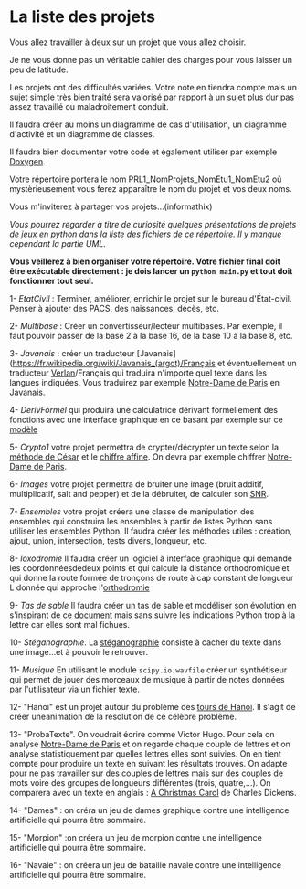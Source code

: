 # La liste des projets

Vous allez travailler à deux sur un projet que vous allez choisir.

Je ne vous donne pas un véritable cahier des charges pour vous laisser un peu de
latitude.

Les projets  ont des difficultés variées.  Votre note en tiendra  compte mais un
sujet simple très bien traité sera valorisé  par rapport à un sujet plus dur pas
assez travaillé ou maladroitement conduit.

Il  faudra créer  au  moins  un diagramme  de  cas  d'utilisation, un  diagramme
d'activité et un diagramme de classes.

Il  faudra  bien  documenter  votre  code  et  également  utiliser  par  exemple
[Doxygen](https://github.com/doxygen/doxygen).

Votre   répertoire    portera   le   nom    PRL1_NomProjets_NomEtu1_NomEtu2   où
mystèrieusement vous ferez apparaître le nom du projet et vos deux noms.
 
 
Vous m'inviterez à partager vos projets...(informathix)

*Vous pourrez regarder à titre de curiosité quelques présentations de projets de jeux en python dans la liste des fichiers de ce répertoire. Il y manque cependant la partie UML.*

**Vous veillerez à bien organiser votre répertoire. Votre fichier final doit être exécutable directement : je dois lancer un `python main.py` et tout doit fonctionner tout seul.** 

1- *EtatCivil* : Terminer, améliorer, enrichir le projet sur le bureau d'État-civil. Penser à
ajouter des PACS, des naissances, décès, etc.

2- *Multibase* : Créer un convertisseur/lecteur multibases. Par exemple, il faut pouvoir
passer de la base 2 à la base 16, de la base 10 à la base 8, etc.

3-          *Javanais*          :          créer          un          traducteur
[Javanais](https://fr.wikipedia.org/wiki/Javanais_(argot)/Français            et
éventuellement                           un                           traducteur
[Verlan](https://fr.wikipedia.org/wiki/Verlan)/Français  qui traduira  n'importe
quel texte  dans les langues  indiquées. Vous traduirez par  exemple [Notre-Dame
de Paris](http://www.gutenberg.org/files/2610/2610-0.txt) en Javanais.

4-  *DerivFormel*  qui  produira  une  calculatrice  dérivant  formellement  des
fonctions  avec  une  interface  graphique  en ce  basant  par  exemple  sur  ce
[modèle](https://download.tuxfamily.org/tehessinmath/les_sources/differentiator-scalajs.html)

5- *Crypto1* votre projet permettra de crypter/décrypter un texte selon la [méthode de
César](https://fr.wikipedia.org/wiki/Chiffrement_par_d%C3%A9calage)     et    le
[chiffre  affine](https://fr.wikipedia.org/wiki/Chiffre_affine).  On  devra  par
exemple chiffrer  [Notre-Dame
de Paris](http://www.gutenberg.org/files/2610/2610-0.txt).


6-  *Images*  votre  projet  permettra  de bruiter  une  image  (bruit  additif,
multiplicatif,  salt   and  pepper)  et   de  la  débruiter,  de   calculer  son
[SNR](https://fr.wikipedia.org/wiki/Rapport_signal_sur_bruit).

7- *Ensembles* votre projet créera une  classe de manipulation des ensembles qui
construira les ensembles  à partir de listes Python sans  utiliser les ensembles
Python.  Il  faudra  créer  les   méthodes  utiles  :  création,  ajout,  union,
intersection, tests divers, longueur, etc.

8- *loxodromie*  Il faudra créer un  logiciel à interface graphique  qui demande
les coordonnéesdedeux  points et  qui calcule la  distance orthodromique  et qui
donne la route formée  de tronçons de route à cap constant  de longueur L donnée
qui approche l'[orthodromie](https://fr.wikipedia.org/wiki/Orthodromie)

9- *Tas de sable* Il faudra créer un  tas de sable et modéliser son évolution en
s'inspirant                                 de                                ce
[document](https://mines-ponts.fr/pages/static/projet2015/informatiquepourtous.pdf)
mais sans  suivre les  indications Python trop  à la lettre  car elles  sont mal
fichues.

10-  *Stéganographie*. La  [stéganographie](https://fr.wikipedia.org/wiki/St%C3%A9ganographie) consiste  à cacher  du texte  dans une
image...et à pouvoir le retrouver. 

11- *Musique*  En utilisant le  module `scipy.io.wavfile` créer  un synthétiseur
qui  permet de  jouer des  morceaux de  musique à  partir de  notes données  par
l'utilisateur via un fichier texte.


12- "Hanoi" est un projet autour du  problème des [tours de Hanoï](https://fr.wikipedia.org/wiki/Tours_de_Hano%C3%AF). Il s'agit de
créer uneanimation de la résolution de ce célèbre problème.

13- "ProbaTexte". On voudrait écrire comme Victor Hugo. Pour cela on analyse  [Notre-Dame
de Paris](http://www.gutenberg.org/files/2610/2610-0.txt)  et on  regarde chaque
couple de lettres  et on analyse statistiquement par quelles  lettres elles sont
suivies. On en tient compte pour produire un texte en suivant les résultats
trouvés. On adapte pour ne pas travailler sur des couples de lettres mais sur des
couples   de  mots   voire  des   groupes  de   longueurs  différentes   (trois,
quatre,...).   On  comparera   avec  un   texte  en   anglais  :   [A  Christmas
Carol](http://www.gutenberg.org/cache/epub/19337/pg19337.txt)     de     Charles
Dickens.

14- "Dames" : on créra un jeu de dames graphique contre une intelligence artificielle qui
pourra être sommaire.

15- "Morpion" :on créera un jeu de morpion contre une intelligence artificielle qui
pourra être sommaire. 

16- "Navale" : on créera un jeu de bataille navale  contre une intelligence artificielle qui
pourra être sommaire. 






